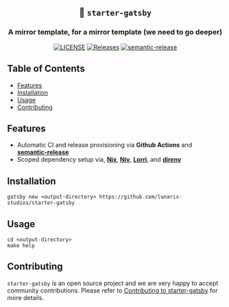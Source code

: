 <center>

## 🔳 `starter-gatsby`
### A mirror template, for a mirror template (we need to go deeper)

[![LICENSE](https://img.shields.io/github/license/lunaris-studios/starter-gatsby.svg)](https://github.com/lunaris-studios/starter-gatsby/blob/master/LICENSE)
[![Releases](https://img.shields.io/github/release-pre/lunaris-studios/starter-gatsby.svg)](https://github.com/lunaris-studios/starter-gatsby/releases)
[![semantic-release](https://img.shields.io/badge/%20%20%F0%9F%93%A6%F0%9F%9A%80-semantic--release-e10079.svg)](https://github.com/semantic-release/semantic-release)

</center>

<!-- ----------------------------------------------------------------- -->

## Table of Contents

- [Features](#features)
- [Installation](#installation)
- [Usage](#usage)
- [Contributing](#contributing)

<!-- ----------------------------------------------------------------- -->

## Features
- Automatic CI and release provisioning via **Github Actions** and [**semantic-release**](https://github.com/semantic-release/semantic-release)
- Scoped dependency setup via, [**Nix**](https://nixos.org/), [**Niv**](https://github.com/nmattia/niv), [**Lorri**](https://github.com/target/lorri), and [**direnv**](https://github.com/direnv/direnv)


<!-- ----------------------------------------------------------------- -->

## Installation

```shell
gatsby new <output-directory> https://github.com/lunaris-studios/starter-gatsby
```

<!-- ----------------------------------------------------------------- -->

## Usage

```shell
cd <output-directory>
make help
```

<!-- ----------------------------------------------------------------- -->

## Contributing

`starter-gatsby` is an open source project and we are very happy to accept community contributions. Please refer to [Contributing to starter-gatsby](./CONTRIBUTING.md) for more details.
